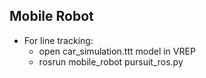 ## Mobile Robot

- For line tracking:
  - open car_simulation.ttt model in VREP
  - rosrun mobile_robot pursuit_ros.py